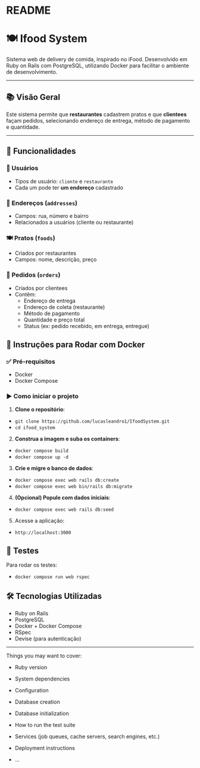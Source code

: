 # README
# 🍽️ Ifood System

Sistema web de delivery de comida, inspirado no iFood. Desenvolvido em Ruby on Rails com PostgreSQL, utilizando Docker para facilitar o ambiente de desenvolvimento.

---

## 📚 Visão Geral

Este sistema permite que **restaurantes** cadastrem pratos e que **clientees** façam pedidos, selecionando endereço de entrega, método de pagamento e quantidade.

---

## 🧠 Funcionalidades

### 👥 Usuários
- Tipos de usuário: `cliente` e `restaurante`
- Cada um pode ter **um endereço** cadastrado

### 📍 Endereços (`addresses`)
- Campos: rua, número e bairro
- Relacionados a usuários (cliente ou restaurante)

### 🍽️ Pratos (`foods`)
- Criados por restaurantes
- Campos: nome, descrição, preço

### 🛒 Pedidos (`orders`)
- Criados por clientees
- Contêm:
  - Endereço de entrega
  - Endereço de coleta (restaurante)
  - Método de pagamento
  - Quantidade e preço total
  - Status (ex: pedido recebido, em entrega, entregue)

## 🐳 Instruções para Rodar com Docker

### ✅ Pré-requisitos

- Docker
- Docker Compose

### ▶️ Como iniciar o projeto

1. **Clone o repositório**:
 - `git clone https://github.com/lucasleandro1/IfoodSystem.git`
 - `cd ifood_system`

2. **Construa a imagem e suba os containers**:
  - `docker compose build`
  - `docker compose up -d`

3. **Crie e migre o banco de dados**:
  - `docker compose exec web rails db:create`
  - `docker compose exec web bin/rails db:migrate`

4. **(Opcional) Popule com dados iniciais**:
 - `docker compose exec web rails db:seed`

5. Acesse a aplicação:
  - `http://localhost:3000`

## 🧪 Testes

Para rodar os testes:
 - `docker compose run web rspec`

## 🛠️ Tecnologias Utilizadas

- Ruby on Rails
- PostgreSQL
- Docker + Docker Compose
- RSpec
- Devise (para autenticação)

---
Things you may want to cover:

* Ruby version

* System dependencies

* Configuration

* Database creation

* Database initialization

* How to run the test suite

* Services (job queues, cache servers, search engines, etc.)

* Deployment instructions

* ...
